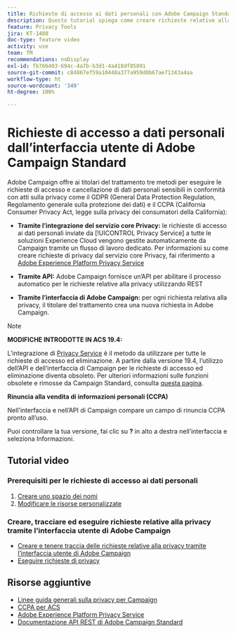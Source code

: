 ```yaml
---
title: Richieste di accesso ai dati personali con Adobe Campaign Standard (ACS) - Panoramica
description: Questo tutorial spiega come creare richieste relative alla privacy tramite l’interfaccia di Adobe Campaign Standard.
feature: Privacy Tools
jira: KT-1480
doc-type: feature video
activity: use
team: TM
recommendations: noDisplay
exl-id: fb766403-694c-4a7b-b3d1-4a418df85891
source-git-commit: c84867ef59a10448a377a959d0b67ae71343a4aa
workflow-type: ht
source-wordcount: '349'
ht-degree: 100%

---
```


# Richieste di accesso a dati personali dall’interfaccia utente di Adobe Campaign Standard

Adobe Campaign offre ai titolari del trattamento tre metodi per eseguire le richieste di accesso e cancellazione di dati personali sensibili in conformità con atti sulla privacy come il GDPR (General Data Protection Regulation, Regolamento generale sulla protezione dei dati) e il CCPA (California Consumer Privacy Act, legge sulla privacy dei consumatori della California):

* **Tramite l’integrazione del servizio core Privacy:** le richieste di accesso ai dati personali inviate da [!UICONTROL Privacy Service] a tutte le soluzioni Experience Cloud vengono gestite automaticamente da Campaign tramite un flusso di lavoro dedicato. Per informazioni su come creare richieste di privacy dal servizio core Privacy, fai riferimento a [Adobe Experience Platform Privacy Service](https://www.adobe.io/apis/experienceplatform/gdpr.html)

* **Tramite API:** Adobe Campaign fornisce un’API per abilitare il processo automatico per le richieste relative alla privacy utilizzando REST

* **Tramite l’interfaccia di Adobe Campaign:** per ogni richiesta relativa alla privacy, il titolare del trattamento crea una nuova richiesta in Adobe Campaign.

>[!NOTE]
>
> **MODIFICHE INTRODOTTE IN ACS 19.4:**
> 
> L’integrazione di [Privacy Service](https://www.adobe.io/apis/experienceplatform/gdpr.html) è il metodo da utilizzare per tutte le richieste di accesso ed eliminazione. A partire dalla versione 19.4, l’utilizzo dell’API e dell’interfaccia di Campaign per le richieste di accesso ed eliminazione diventa obsoleto. Per ulteriori informazioni sulle funzioni obsolete e rimosse da Campaign Standard, consulta [questa pagina](https://experienceleague.adobe.com/docs/campaign-standard/using/release-notes/deprecated-features.html?lang=it).
>
>**Rinuncia alla vendita di informazioni personali (CCPA)**
>
> Nell’interfaccia e nell’API di Campaign compare un campo di rinuncia CCPA pronto all’uso.
>
> Puoi controllare la tua versione, fai clic su **?** in alto a destra nell’interfaccia e seleziona Informazioni.

## Tutorial video

### Prerequisiti per le richieste di accesso ai dati personali

1. [Creare uno spazio dei nomi](/help/privacy/namespaces-for-privacy-requests.md)
1. [Modificare le risorse personalizzate](/help/privacy/custom-resources-for-privacy-requests.md)

### Creare, tracciare ed eseguire richieste relative alla privacy tramite l’interfaccia utente di Adobe Campaign

* [Creare e tenere traccia delle richieste relative alla privacy tramite l’interfaccia utente di Adobe Campaign](/help/privacy/create-and-track-privacy-requests.md)
* [Eseguire richieste di privacy](/help/privacy/execute-privacy-requests.md)

## Risorse aggiuntive

* [Linee guida generali sulla privacy per Campaign](https://experienceleague.adobe.com/docs/campaign-classic/using/getting-started/privacy/privacy-management.html?lang=it#getting-started)
* [CCPA per ACS](https://experienceleague.adobe.com/docs/campaign-standard/using/getting-started/privacy/privacy-requests.html?lang=it#privacy-requests)
* [Adobe Experience Platform Privacy Service](https://www.adobe.io/apis/experienceplatform/gdpr.html)
* [Documentazione API REST di Adobe Campaign Standard](https://final-docs.campaign.adobe.com/doc/standard/en/api/ACS_API.html#privacy-management)
